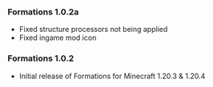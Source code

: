 ### Formations 1.0.2a
- Fixed structure processors not being applied
- Fixed ingame mod icon

### Formations 1.0.2
- Initial release of Formations for Minecraft 1.20.3 & 1.20.4
